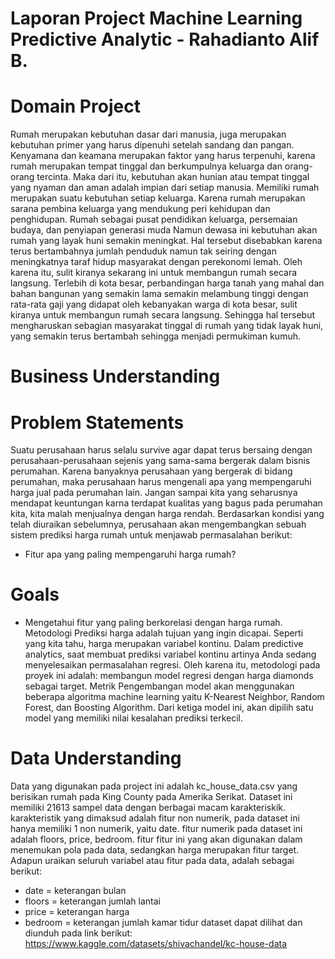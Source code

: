 # Laporan Project Machine Learning Predictive Analytic - Rahadianto Alif B.
# Domain Project
Rumah merupakan kebutuhan dasar dari manusia, juga merupakan kebutuhan primer yang harus dipenuhi setelah sandang dan pangan. Kenyamana dan keamana merupakan faktor yang harus terpenuhi, karena rumah merupakan tempat tinggal dan berkumpulnya keluarga dan orang-orang tercinta. Maka dari itu, kebutuhan akan hunian atau tempat tinggal yang nyaman dan aman adalah impian dari setiap manusia. Memiliki rumah merupakan suatu kebutuhan setiap keluarga. Karena rumah merupakan sarana pembina keluarga yang mendukung peri kehidupan dan penghidupan. Rumah sebagai pusat pendidikan keluarga, persemaian budaya, dan penyiapan generasi muda
Namun dewasa ini kebutuhan akan rumah yang layak huni semakin meningkat. Hal tersebut disebabkan karena terus bertambahnya jumlah penduduk namun tak seiring dengan meningkatnya taraf hidup masyarakat dengan perekonomi lemah. Oleh karena itu, sulit kiranya sekarang ini untuk membangun rumah secara langsung. Terlebih di kota besar, perbandingan harga tanah yang mahal dan bahan bangunan yang semakin lama semakin melambung tinggi dengan rata-rata gaji yang didapat oleh kebanyakan warga di kota besar, sulit kiranya untuk membangun rumah secara langsung. Sehingga hal tersebut mengharuskan sebagian masyarakat tinggal di rumah yang tidak layak huni, yang semakin terus bertambah sehingga menjadi permukiman kumuh.
# Business Understanding
# Problem Statements
Suatu perusahaan harus selalu survive agar dapat terus bersaing dengan perusahaan-perusahaan sejenis yang sama-sama bergerak dalam bisnis perumahan. Karena banyaknya perusahaan yang bergerak di bidang perumahan, maka perusahaan harus mengenali apa yang mempengaruhi harga jual pada perumahan lain. Jangan sampai kita yang seharusnya mendapat keuntungan karna terdapat kualitas yang bagus pada perumahan kita, kita malah menjualnya dengan harga rendah. Berdasarkan kondisi yang telah diuraikan sebelumnya, perusahaan akan mengembangkan sebuah sistem prediksi harga rumah untuk menjawab permasalahan berikut:
- Fitur apa yang paling mempengaruhi harga rumah?
# Goals
- Mengetahui fitur yang paling berkorelasi dengan harga rumah.
Metodologi Prediksi harga adalah tujuan yang ingin dicapai. Seperti yang kita tahu, harga merupakan variabel kontinu. Dalam predictive analytics, saat membuat prediksi variabel kontinu artinya Anda sedang menyelesaikan permasalahan regresi. Oleh karena itu, metodologi pada proyek ini adalah: membangun model regresi dengan harga diamonds sebagai target. Metrik Pengembangan model akan menggunakan beberapa algoritma machine learning yaitu K-Nearest Neighbor, Random Forest, dan Boosting Algorithm. Dari ketiga model ini, akan dipilih satu model yang memiliki nilai kesalahan prediksi terkecil.
# Data Understanding
Data yang digunakan pada project ini adalah kc_house_data.csv yang berisikan rumah pada King County pada Amerika Serikat. Dataset ini memiliki 21613 sampel data dengan berbagai macam karakteriskik. karakteristik yang dimaksud adalah fitur non numerik, pada dataset ini hanya memiliki 1 non numerik, yaitu date. fitur numerik pada dataset ini adalah floors, price, bedroom. fitur fitur ini yang akan digunakan  dalam menemukan pola pada data, sedangkan harga merupakan fitur target. Adapun uraikan seluruh variabel atau fitur pada data, adalah sebagai berikut:
- date = keterangan bulan
- floors = keterangan jumlah lantai
- price = keterangan harga
- bedroom = keterangan jumlah kamar tidur
dataset dapat dilihat dan diunduh pada link berikut: https://www.kaggle.com/datasets/shivachandel/kc-house-data

